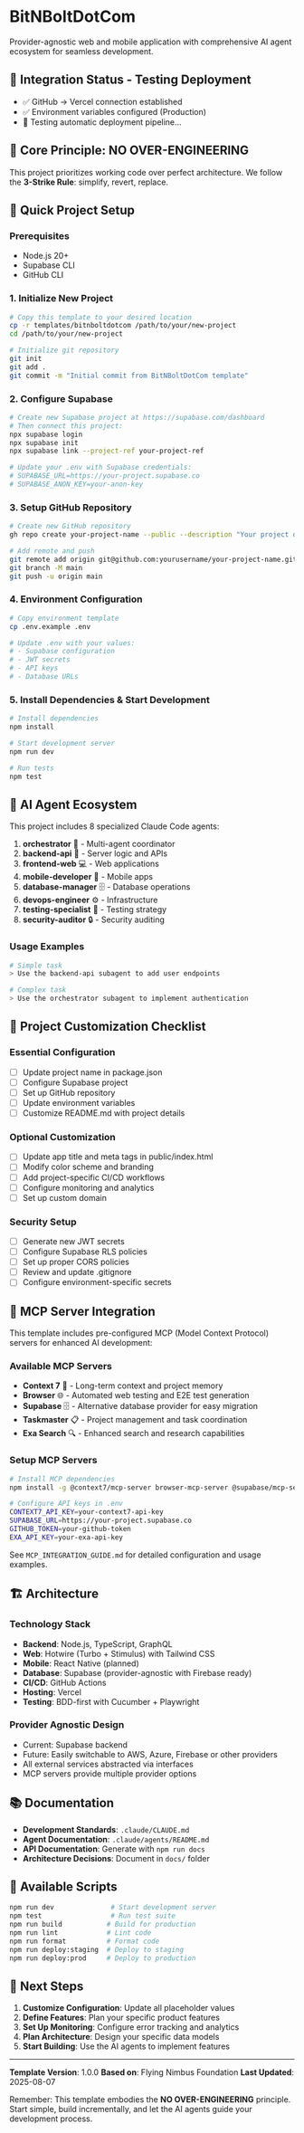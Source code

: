 # BitNBoltDotCom

Provider-agnostic web and mobile application with comprehensive AI agent ecosystem for seamless development.

## 🚀 Integration Status - Testing Deployment
- ✅ GitHub → Vercel connection established
- ✅ Environment variables configured (Production)
- 🧪 Testing automatic deployment pipeline...

## 🚨 Core Principle: NO OVER-ENGINEERING
This project prioritizes working code over perfect architecture. We follow the **3-Strike Rule**: simplify, revert, replace.

## 🚀 Quick Project Setup

### Prerequisites
- Node.js 20+
- Supabase CLI
- GitHub CLI

### 1. Initialize New Project
```bash
# Copy this template to your desired location
cp -r templates/bitnboltdotcom /path/to/your/new-project
cd /path/to/your/new-project

# Initialize git repository
git init
git add .
git commit -m "Initial commit from BitNBoltDotCom template"
```

### 2. Configure Supabase
```bash
# Create new Supabase project at https://supabase.com/dashboard
# Then connect this project:
npx supabase login
npx supabase init
npx supabase link --project-ref your-project-ref

# Update your .env with Supabase credentials:
# SUPABASE_URL=https://your-project.supabase.co
# SUPABASE_ANON_KEY=your-anon-key
```

### 3. Setup GitHub Repository
```bash
# Create new GitHub repository
gh repo create your-project-name --public --description "Your project description"

# Add remote and push
git remote add origin git@github.com:yourusername/your-project-name.git
git branch -M main  
git push -u origin main
```

### 4. Environment Configuration
```bash
# Copy environment template
cp .env.example .env

# Update .env with your values:
# - Supabase configuration
# - JWT secrets
# - API keys
# - Database URLs
```

### 5. Install Dependencies & Start Development
```bash
# Install dependencies
npm install

# Start development server
npm run dev

# Run tests
npm test
```

## 🤖 AI Agent Ecosystem

This project includes 8 specialized Claude Code agents:

1. **orchestrator** 🎯 - Multi-agent coordinator  
2. **backend-api** 🔧 - Server logic and APIs
3. **frontend-web** 💻 - Web applications
4. **mobile-developer** 📱 - Mobile apps  
5. **database-manager** 🗄️ - Database operations
6. **devops-engineer** ⚙️ - Infrastructure
7. **testing-specialist** 🧪 - Testing strategy
8. **security-auditor** 🔒 - Security auditing

### Usage Examples
```bash
# Simple task
> Use the backend-api subagent to add user endpoints

# Complex task  
> Use the orchestrator subagent to implement authentication
```

## 🎯 Project Customization Checklist

### Essential Configuration
- [ ] Update project name in package.json
- [ ] Configure Supabase project
- [ ] Set up GitHub repository  
- [ ] Update environment variables
- [ ] Customize README.md with project details

### Optional Customization
- [ ] Update app title and meta tags in public/index.html
- [ ] Modify color scheme and branding
- [ ] Add project-specific CI/CD workflows
- [ ] Configure monitoring and analytics
- [ ] Set up custom domain

### Security Setup
- [ ] Generate new JWT secrets
- [ ] Configure Supabase RLS policies
- [ ] Set up proper CORS policies
- [ ] Review and update .gitignore
- [ ] Configure environment-specific secrets

## 🔌 MCP Server Integration

This template includes pre-configured MCP (Model Context Protocol) servers for enhanced AI development:

### Available MCP Servers
- **Context 7** 🧠 - Long-term context and project memory
- **Browser** 🌐 - Automated web testing and E2E test generation
- **Supabase** 🗄️ - Alternative database provider for easy migration
- **Taskmaster** 📋 - Project management and task coordination
- **Exa Search** 🔍 - Enhanced search and research capabilities

### Setup MCP Servers
```bash
# Install MCP dependencies
npm install -g @context7/mcp-server browser-mcp-server @supabase/mcp-server taskmaster-mcp exa-labs/mcp

# Configure API keys in .env
CONTEXT7_API_KEY=your-context7-api-key
SUPABASE_URL=https://your-project.supabase.co
GITHUB_TOKEN=your-github-token
EXA_API_KEY=your-exa-api-key
```

See `MCP_INTEGRATION_GUIDE.md` for detailed configuration and usage examples.

## 🏗️ Architecture

### Technology Stack
- **Backend**: Node.js, TypeScript, GraphQL
- **Web**: Hotwire (Turbo + Stimulus) with Tailwind CSS
- **Mobile**: React Native (planned)
- **Database**: Supabase (provider-agnostic with Firebase ready)
- **CI/CD**: GitHub Actions
- **Hosting**: Vercel
- **Testing**: BDD-first with Cucumber + Playwright

### Provider Agnostic Design
- Current: Supabase backend
- Future: Easily switchable to AWS, Azure, Firebase or other providers
- All external services abstracted via interfaces
- MCP servers provide multiple provider options

## 📚 Documentation

- **Development Standards**: `.claude/CLAUDE.md`
- **Agent Documentation**: `.claude/agents/README.md`
- **API Documentation**: Generate with `npm run docs`
- **Architecture Decisions**: Document in `docs/` folder

## 🔧 Available Scripts

```bash
npm run dev              # Start development server
npm test                 # Run test suite
npm run build           # Build for production
npm run lint            # Lint code
npm run format          # Format code
npm run deploy:staging  # Deploy to staging
npm run deploy:prod     # Deploy to production
```

## 🎯 Next Steps

1. **Customize Configuration**: Update all placeholder values
2. **Define Features**: Plan your specific product features
3. **Set Up Monitoring**: Configure error tracking and analytics
4. **Plan Architecture**: Design your specific data models
5. **Start Building**: Use the AI agents to implement features

---

**Template Version**: 1.0.0
**Based on**: Flying Nimbus Foundation
**Last Updated**: 2025-08-07

Remember: This template embodies the **NO OVER-ENGINEERING** principle. Start simple, build incrementally, and let the AI agents guide your development process.